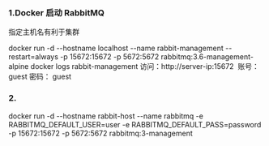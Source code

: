 


### 1.Docker 启动 RabbitMQ
指定主机名有利于集群

docker run -d --hostname localhost --name rabbit-management --restart=always -p 15672:15672 -p 5672:5672 rabbitmq:3.6-management-alpine
docker logs rabbit-management
访问：http://server-ip:15672  账号： guest 密码： guest


### 2.
docker run -d --hostname rabbit-host --name rabbitmq -e RABBITMQ_DEFAULT_USER=user -e RABBITMQ_DEFAULT_PASS=password -p 15672:15672 -p 5672:5672 rabbitmq:3-management
